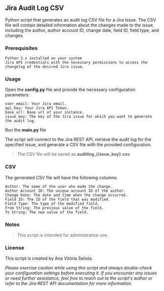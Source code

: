 ## Jira Audit Log CSV

Python script that generates an audit log CSV file for a Jira Issue. The CSV file will contain detailed information about the changes made to the issue, including the author, author account ID, change date, field ID, field type, and changes.

### Prerequisites

    Python 3.x installed on your system
    Jira API credentials with the necessary permissions to access the changelog of the desired Jira issue.


### Usage

Open the **config.py** file and provide the necessary configuration parameters:

    user_email: Your Jira email.
    api_key: Your Jira API Token.
    base_url: Base url of your instance.
    issue_key: The key of the Jira issue for which you want to generate the audit log.

Run the **main.py** file

The script will connect to the Jira REST API, retrieve the audit log for the specified issue, and generate a CSV file with the provided configuration. 

> The CSV file will be saved as **auditlog_{issue_key}.csv**

### CSV

The generated CSV file will have the following columns:

    Author: The name of the user who made the change.
    Author Account ID: The unique account ID of the author.
    Change Date: The date and time when the change occurred.
    Field ID: The ID of the field that was modified.
    Field Type: The type of the modified field.
    From String: The previous value of the field.
    To String: The new value of the field.


### Notes

> This script is intended for administrative use.

### License

This script is created by Ana Vitória Selista.

*Please exercise caution while using this script and always double-check your configuration settings before executing it. If you encounter any issues or need further assistance, feel free to reach out to the script's author or refer to the Jira REST API documentation for more information.*
